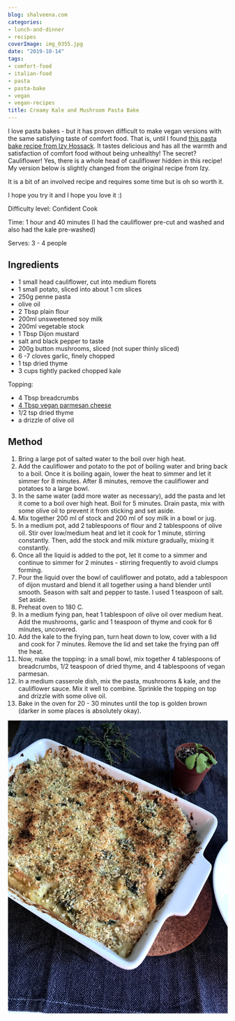 ```yaml
---
blog: shalveena.com
categories:
- lunch-and-dinner
- recipes
coverImage: img_0355.jpg
date: "2019-10-14"
tags:
- comfort-food
- italian-food
- pasta
- pasta-bake
- vegan
- vegan-recipes
title: Creamy Kale and Mushroom Pasta Bake
---
```


I love pasta bakes - but it has proven difficult to make vegan versions with the same satisfying taste of comfort food. That is, until I found [this pasta bake recipe from Izy Hossack](https://topwithcinnamon.com/creamy-cauliflower-mushroom-kale-pasta-bake-vegan-option/). It tastes delicious and has all the warmth and satisfaction of comfort food without being unhealthy! The secret? Cauliflower! Yes, there is a whole head of cauliflower hidden in this recipe! My version below is slightly changed from the original recipe from Izy.

It is a bit of an involved recipe and requires some time but is oh so worth it.

I hope you try it and I hope you love it :)

Difficulty level: Confident Cook

Time: 1 hour and 40 minutes (I had the cauliflower pre-cut and washed and also had the kale pre-washed)

Serves: 3 - 4 people

## Ingredients

- 1 small head cauliflower, cut into medium florets
- 1 small potato, sliced into about 1 cm slices
- 250g penne pasta
- olive oil
- 2 Tbsp plain flour
- 200ml unsweetened soy milk
- 200ml vegetable stock
- 1 Tbsp Dijon mustard
- salt and black pepper to taste
- 200g button mushrooms, sliced (not super thinly sliced)
- 6 -7 cloves garlic, finely chopped
- 1 tsp dried thyme
- 3 cups tightly packed chopped kale

Topping:

- 4 Tbsp breadcrumbs
- [4 Tbsp vegan parmesan cheese](https://minimalistbaker.com/how-to-make-vegan-parmesan-cheese/)
- 1/2 tsp dried thyme
- a drizzle of olive oil

## Method

1. Bring a large pot of salted water to the boil over high heat.
2. Add the cauliflower and potato to the pot of boiling water and bring back to a boil. Once it is boiling again, lower the heat to simmer and let it simmer for 8 minutes. After 8 minutes, remove the cauliflower and potatoes to a large bowl.
3. In the same water (add more water as necessary), add the pasta and let it come to a boil over high heat. Boil for 5 minutes. Drain pasta, mix with some olive oil to prevent it from sticking and set aside.
4. Mix together 200 ml of stock and 200 ml of soy milk in a bowl or jug.
5. In a medium pot, add 2 tablespoons of flour and 2 tablespoons of olive oil. Stir over low/medium heat and let it cook for 1 minute, stirring constantly. Then, add the stock and milk mixture gradually, mixing it constantly.
6. Once all the liquid is added to the pot, let it come to a simmer and continue to simmer for 2 minutes - stirring frequently to avoid clumps forming.
7. Pour the liquid over the bowl of cauliflower and potato, add a tablespoon of dijon mustard and blend it all together using a hand blender until smooth. Season with salt and pepper to taste. I used 1 teaspoon of salt.  Set aside.
8. Preheat oven to 180 C.
9. In a medium fying pan, heat 1 tablespoon of olive oil over medium heat. Add the mushrooms, garlic and 1 teaspoon of thyme and cook for 6 minutes, uncovered.
10. Add the kale to the frying pan, turn heat down to low, cover with a lid and cook for 7 minutes. Remove the lid and set take the frying pan off the heat.
11. Now, make the topping: in a small bowl, mix together 4 tablespoons of breadcrumbs, 1/2 teaspoon of dried thyme, and 4 tablespoons of vegan parmesan.
12. In a medium casserole dish, mix the pasta, mushrooms & kale, and the cauliflower sauce. Mix it well to combine. Sprinkle the topping on top and drizzle with some olive oil.
13. Bake in the oven for 20 - 30 minutes until the top is golden brown (darker in some places is absolutely okay).

![img_0348](images/img_0348.jpg)
